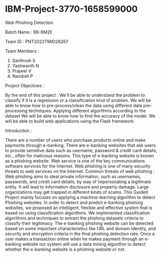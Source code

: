 # IBM-Project-3770-1658599000
Web Phishing Detection

Batch Name : B6-6M2E

Team ID : PNT2022TMID26267

Team Members : 
1. Santhosh S
2. Yashwanth N
3. Prajwel V
4. Nandish P

Project Objectives : 

By the end of this project :
We'll be able to understand the problem to classify if it is a regression or a classification kind of problem.
We will be able to know how to pre-process/clean the data using different data pre-processing techniques.
Applying different algorithms according to the dataset
We will be able to know how to find the accuracy of the model.
We will be able to build web applications using the Flask framework.

Introduction : 

There are a number of users who purchase products online and make payments through e-banking. There are e-banking websites that ask users to provide sensitive data such as username, password & credit card details, etc., often for malicious reasons. This type of e-banking website is known as a phishing website. Web service is one of the key communications software services for the Internet. Web phishing is one of many security threats to web services on the Internet.
Common threats of web phishing : 
Web phishing aims to steal private information, such as usernames, passwords, and credit card details, by way of impersonating a legitimate entity.
It will lead to information disclosure and property damage.
Large organizations may get trapped in different kinds of scams.
This Guided Project mainly focuses on applying a machine-learning algorithm to detect Phishing websites.
In order to detect and predict e-banking phishing websites, we proposed an intelligent, flexible and effective system that is based on using classification algorithms. We implemented classification algorithms and techniques to extract the phishing datasets criteria to classify their legitimacy. The e-banking phishing website can be detected based on some important characteristics like URL and domain identity, and security and encryption criteria in the final phishing detection rate. Once a user makes a transaction online when he makes payment through an e-banking website our system will use a data mining algorithm to detect whether the e-banking website is a phishing website or not.

